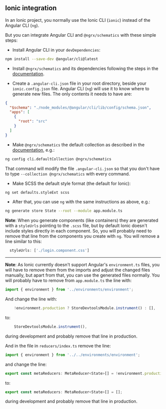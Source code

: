 ## Ionic integration

In an Ionic project, you normally use the Ionic CLI (`ionic`) instead of the Angular CLI (`ng`).

But you can integrate Angular CLI and `@ngrx/schematics` with these simple steps:

* Install Angular CLI in your `devDependencies`:

```bash
npm install --save-dev @angular/cli@latest
```

* Install `@ngrx/schematics` and its dependencies following the steps in the [documentation](./README.md#installation).

* Create a `.angular-cli.json` file in your root directory, beside your `ionic.config.json` file. Angular CLI (`ng`) will use it to know where to generate new files. The only contents it needs to have are:

```json
{
  "$schema": "./node_modules/@angular/cli/lib/config/schema.json",
  "apps": [
    {
      "root": "src"
    }
  ]
}
```

* Make `@ngrx/schematics` the default collection as described in the [documentation](README.md#default-schematics-collection), e.g.:

```bash
ng config cli.defaultCollection @ngrx/schematics
```

That command will modify the file `.angular-cli.json` so that you don't have to type `--collection @ngrx/schematics` with every command.

* Make SCSS the default style format (the default for Ionic):

```bash
ng set defaults.styleExt scss
```

* After that, you can use `ng` with the same instructions as above, e.g.:

```bash
ng generate store State --root --module app.module.ts
```

**Note**: When you generate components (like containers) they are generated with a `styleUrls` pointing to the `.scss` file, but by default Ionic doesn't include styles directly in each component. So, you will probably need to remove that line from the components you create with `ng`. You will remove a line similar to this:

```TypeScript
  styleUrls: ['./login.component.css']
```

---

**Note**: As Ionic currently doesn't support Angular's `environment.ts` files, you will have to remove them from the imports and adjust the changed files manually, but apart from that, you can use the generated files normally. You will probably have to remove from `app.module.ts` the line with:

```TypeScript
import { environment } from '../environments/environment';
```

And change the line with:

```TypeScript
    !environment.production ? StoreDevtoolsModule.instrument() : [],
```

to:

```TypeScript
    StoreDevtoolsModule.instrument(),
```

during development and probably remove that line in production.

And in the file in `reducers/index.ts` remove the line:

```TypeScript
import { environment } from '../../environments/environment';
```

and change the line:

```TypeScript
export const metaReducers: MetaReducer<State>[] = !environment.production ? [] : [];
```

to:

```TypeScript
export const metaReducers: MetaReducer<State>[] = [];
```

during development and probably remove that line in production.
